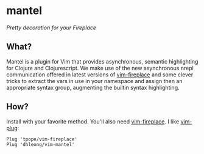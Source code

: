 mantel
======

*Pretty decoration for your Fireplace*

## What?

Mantel is a plugin for Vim that provides asynchronous, semantic highlighting
for Clojure and Clojurescript. We make use of the new asynchronous nrepl
communication offered in latest versions of [vim-fireplace][1] and some clever
tricks to extract the vars in use in your namespace and assign then an
appropriate syntax group, augmenting the builtin syntax highlighting.

## How?

Install with your favorite method. You'll also need [vim-fireplace][1].
I like [vim-plug][2]:

```vim
Plug 'tpope/vim-fireplace'
Plug 'dhleong/vim-mantel'
```

[1]: https://github.com/tpope/vim-fireplace
[2]: https://github.com/junegunn/vim-plug
